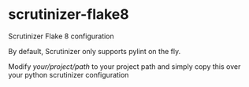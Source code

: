 # scrutinizer-flake8
Scrutinizer Flake 8 configuration

By default, Scrutinizer only supports pylint on the fly.

Modify *your/project/path* to your project path and simply copy this over your python scrutinizer configuration
